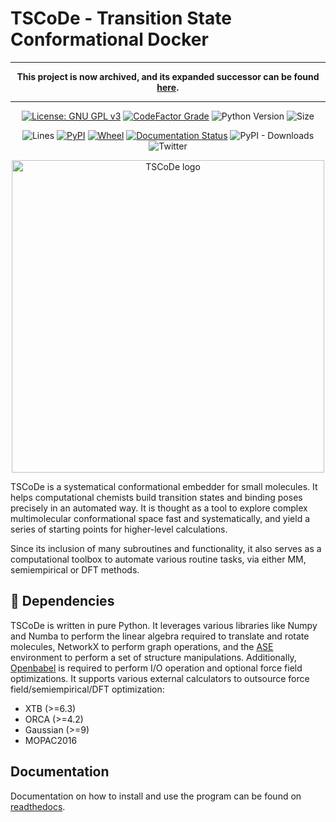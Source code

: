 # TSCoDe - Transition State Conformational Docker

<div align="center">

__________________________________________________________________________________________________________________________

**This project is now archived, and its expanded successor can be found [here](https://github.com/ntampellini/FIRECODE).**

__________________________________________________________________________________________________________________________

[![License: GNU GPL v3](https://img.shields.io/github/license/ntampellini/TSCoDe)](https://opensource.org/licenses/GPL-3.0)
[![CodeFactor Grade](https://img.shields.io/codefactor/grade/github/ntampellini/TSCoDe)](https://www.codefactor.io/repository/github/ntampellini/tscode)
![Python Version](https://img.shields.io/badge/Python-3.8.10-blue)
![Size](https://img.shields.io/github/languages/code-size/ntampellini/TSCoDe)

![Lines](https://sloc.xyz/github/ntampellini/tscode/)
[![PyPI](https://img.shields.io/pypi/v/tscode)](https://pypi.org/project/tscode/)
[![Wheel](https://img.shields.io/pypi/wheel/tscode)](https://pypi.org/project/tscode/)
[![Documentation Status](https://readthedocs.org/projects/tscode/badge/?version=latest)](https://tscode.readthedocs.io/en/latest/?badge=latest)
![PyPI - Downloads](https://img.shields.io/pypi/dm/tscode)
![Twitter](https://img.shields.io/twitter/url?url=https%3A%2F%2Ftwitter.com%2Fntampellini_&label=%40ntampellini_&link=https%3A%2F%2Ftwitter.com%2Fntampellini_)

</div>

<p align="center">

  <img src="docs/images/logo.jpg" alt="TSCoDe logo" class="center" width="500"/>

</p>


TSCoDe is a systematical conformational embedder for small molecules. It helps computational chemists build transition states and binding poses precisely in an automated way. It is thought as a tool to explore complex multimolecular conformational space fast and systematically, and yield a series of starting points for higher-level calculations.

Since its inclusion of many subroutines and functionality, it also serves as a computational toolbox
to automate various routine tasks, via either MM, semiempirical or DFT methods.

## :toolbox: Dependencies
TSCoDe is written in pure Python. It leverages various libraries like Numpy and Numba to perform the linear algebra required to translate and rotate molecules, NetworkX to perform graph operations, and the [ASE](https://github.com/rosswhitfield/ase) environment to perform a set of structure manipulations. Additionally, [Openbabel](http://openbabel.org/wiki/) is required to perform I/O operation and optional force field optimizations. It supports various external calculators to outsource force field/semiempirical/DFT optimization:

-  XTB (>=6.3)
-  ORCA (>=4.2)
-  Gaussian (>=9)
-  MOPAC2016

## Documentation
Documentation on how to install and use the program can be found on [readthedocs](https://tscode.readthedocs.io/en/latest/index.html).
